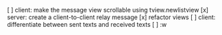 [ ] client: make the message view scrollable using tview.newlistview
[x] server: create a client-to-client relay message
[x] refactor views
[ ] client: differentiate between sent texts and received texts
[ ] :w